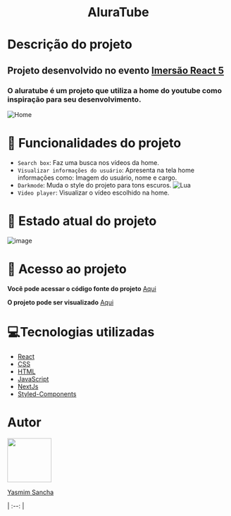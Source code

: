<h1 align="center"> AluraTube </h1>

# Descrição do projeto
## Projeto desenvolvido no evento [Imersão React 5](https://www.alura.com.br/imersao-react)
### O aluratube é um projeto que utiliza a home do youtube como inspiração para seu desenvolvimento.
![Home](https://user-images.githubusercontent.com/42783697/201109831-45c9c85d-516e-4af9-996d-e9a332e5fa23.png)
# :hammer: Funcionalidades do projeto
- `Search box`:  Faz uma busca nos vídeos da home.
- `Visualizar informações do usuário`:  Apresenta na tela home informações como: Imagem do usuário, nome e cargo.
- `Darkmode`:  Muda o style do projeto para tons escuros. ![Lua](https://i.imgur.com/DQ1Xdnl.png)
- `Video player`: Visualizar o vídeo escolhido na home.
# :construction: Estado atual do projeto
![image](https://user-images.githubusercontent.com/57332514/202594141-c012b467-38b8-4897-b870-4a7f96cd2d02.PNG)
# 📁 Acesso ao projeto
__Você pode acessar o código fonte do projeto__ [Aqui](https://github.com/YasmimS/yayatube) 

__O projeto pode ser visualizado__ [Aqui](https://yayatube.vercel.app/)
# :computer:Tecnologias utilizadas
* [React](https://reactjs.org/)
* [CSS](https://developer.mozilla.org/en-US/docs/Web/CSS)
* [HTML](https://developer.mozilla.org/en-US/docs/Web/HTML)
* [JavaScript](https://developer.mozilla.org/en-US/docs/Web/JavaScript)
* [NextJs](https://nextjs.org/docs/getting-started)
* [Styled-Components](https://styled-components.com/docs)
# Autor
[<img src="https://github.com/YasmimS.png" width=100 height=100><p>Yasmim Sancha</p>](https://github.com/YasmimS)
| :--: |

